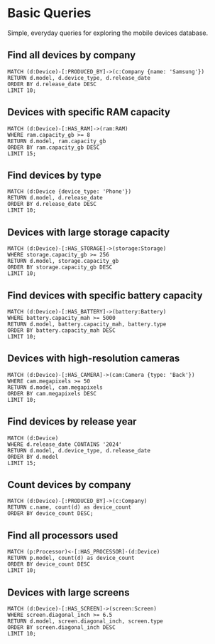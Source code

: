 # Basic Queries

Simple, everyday queries for exploring the mobile devices database.

## Find all devices by company

```cypher
MATCH (d:Device)-[:PRODUCED_BY]->(c:Company {name: 'Samsung'})
RETURN d.model, d.device_type, d.release_date
ORDER BY d.release_date DESC
LIMIT 10;
```

## Devices with specific RAM capacity

```cypher
MATCH (d:Device)-[:HAS_RAM]->(ram:RAM)
WHERE ram.capacity_gb >= 8
RETURN d.model, ram.capacity_gb
ORDER BY ram.capacity_gb DESC
LIMIT 15;
```

## Find devices by type

```cypher
MATCH (d:Device {device_type: 'Phone'})
RETURN d.model, d.release_date
ORDER BY d.release_date DESC
LIMIT 10;
```

## Devices with large storage capacity

```cypher
MATCH (d:Device)-[:HAS_STORAGE]->(storage:Storage)
WHERE storage.capacity_gb >= 256
RETURN d.model, storage.capacity_gb
ORDER BY storage.capacity_gb DESC
LIMIT 10;
```

## Find devices with specific battery capacity

```cypher
MATCH (d:Device)-[:HAS_BATTERY]->(battery:Battery)
WHERE battery.capacity_mah >= 5000
RETURN d.model, battery.capacity_mah, battery.type
ORDER BY battery.capacity_mah DESC
LIMIT 10;
```

## Devices with high-resolution cameras

```cypher
MATCH (d:Device)-[:HAS_CAMERA]->(cam:Camera {type: 'Back'})
WHERE cam.megapixels >= 50
RETURN d.model, cam.megapixels
ORDER BY cam.megapixels DESC
LIMIT 10;
```

## Find devices by release year

```cypher
MATCH (d:Device)
WHERE d.release_date CONTAINS '2024'
RETURN d.model, d.device_type, d.release_date
ORDER BY d.model
LIMIT 15;
```

## Count devices by company

```cypher
MATCH (d:Device)-[:PRODUCED_BY]->(c:Company)
RETURN c.name, count(d) as device_count
ORDER BY device_count DESC;
```

## Find all processors used

```cypher
MATCH (p:Processor)<-[:HAS_PROCESSOR]-(d:Device)
RETURN p.model, count(d) as device_count
ORDER BY device_count DESC
LIMIT 10;
```

## Devices with large screens

```cypher
MATCH (d:Device)-[:HAS_SCREEN]->(screen:Screen)
WHERE screen.diagonal_inch >= 6.5
RETURN d.model, screen.diagonal_inch, screen.type
ORDER BY screen.diagonal_inch DESC
LIMIT 10;
```